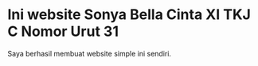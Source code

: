 <!DOCTYPE html>
<html>

<head>
 <meta charset="utf-8">
 <title>Sonya-XITKJC-31</title>
 </head>
<body>
<h1> Ini website Sonya Bella Cinta XI TKJ C Nomor Urut 31</h1>
<p> Saya berhasil membuat website simple ini sendiri. </p>
</body>
</html>
